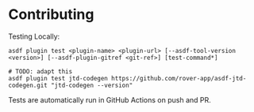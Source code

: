 # Contributing

Testing Locally:

```shell
asdf plugin test <plugin-name> <plugin-url> [--asdf-tool-version <version>] [--asdf-plugin-gitref <git-ref>] [test-command*]

# TODO: adapt this
asdf plugin test jtd-codegen https://github.com/rover-app/asdf-jtd-codegen.git "jtd-codegen --version"
```

Tests are automatically run in GitHub Actions on push and PR.
